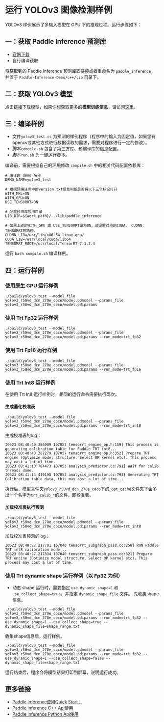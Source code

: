 # 运行 YOLOv3 图像检测样例

YOLOv3 样例展示了多输入模型在 GPU 下的推理过程。运行步骤如下：

## 一：获取 Paddle Inference 预测库

- [官网下载](https://www.paddlepaddle.org.cn/documentation/docs/zh/advanced_guide/inference_deployment/inference/build_and_install_lib_cn.html)
- 自行编译获取

将获取到的 Paddle Inference 预测库软链接或者重命名为 `paddle_inference`，并置于 `Paddle-Inference-Demo/c++/lib` 目录下。

## 二：获取 YOLOv3 模型

点击[链接](https://paddle-inference-dist.bj.bcebos.com/Paddle-Inference-Demo/yolov3_r50vd_dcn_270e_coco.tgz)下载模型，如果你想获取更多的**模型训练信息**，请访问[这里](https://github.com/PaddlePaddle/PaddleDetection)。

## 三：编译样例

- 文件`yolov3_test.cc` 为预测的样例程序（程序中的输入为固定值，如果您有opencv或其他方式进行数据读取的需求，需要对程序进行一定的修改）。
- 脚本`compile.sh` 包含了第三方库、预编译库的信息配置。
- 脚本`run.sh` 为一键运行脚本。

编译前，需要根据自己的环境修改 `compile.sh` 中的相关代码配置依赖库：
```shell
# 编译的 demo 名称
DEMO_NAME=yolov3_test

# 根据预编译库中的version.txt信息判断是否将以下三个标记打开
WITH_MKL=ON
WITH_GPU=ON
USE_TENSORRT=ON

# 配置预测库的根目录
LIB_DIR=${work_path}/../lib/paddle_inference

# 如果上述的WITH_GPU 或 USE_TENSORRT设为ON，请设置对应的CUDA， CUDNN， TENSORRT的路径。
CUDNN_LIB=/usr/lib/x86_64-linux-gnu/
CUDA_LIB=/usr/local/cuda/lib64
TENSORRT_ROOT=/usr/local/TensorRT-7.1.3.4
```

运行 `bash compile.sh` 编译样例。

## 四：运行样例

### 使用原生 GPU 运行样例

```shell
./build/yolov3_test --model_file yolov3_r50vd_dcn_270e_coco/model.pdmodel --params_file yolov3_r50vd_dcn_270e_coco/model.pdiparams
```

### 使用 Trt Fp32 运行样例

```shell
./build/yolov3_test --model_file yolov3_r50vd_dcn_270e_coco/model.pdmodel --params_file yolov3_r50vd_dcn_270e_coco/model.pdiparams --run_mode=trt_fp32
```

### 使用 Trt Fp16 运行样例

```shell
./build/yolov3_test --model_file yolov3_r50vd_dcn_270e_coco/model.pdmodel --params_file yolov3_r50vd_dcn_270e_coco/model.pdiparams --run_mode=trt_fp16
```

### 使用 Trt Int8 运行样例

在使用 Trt In8 运行样例时，相同的运行命令需要执行两次。

#### 生成量化校准表

```shell
./build/yolov3_test --model_file yolov3_r50vd_dcn_270e_coco/model.pdmodel --params_file yolov3_r50vd_dcn_270e_coco/model.pdiparams --run_mode=trt_int8
```

生成校准表的log：
```
I0623 08:40:49.386909 107053 tensorrt_engine_op.h:159] This process is generating calibration table for Paddle TRT int8...
I0623 08:40:49.387279 107057 tensorrt_engine_op.h:352] Prepare TRT engine (Optimize model structure, Select OP kernel etc). This process may cost a lot of time.
I0623 08:41:13.784473 107053 analysis_predictor.cc:791] Wait for calib threads done.
I0623 08:41:14.419198 107053 analysis_predictor.cc:793] Generating TRT Calibration table data, this may cost a lot of time...
```

执行后，模型文件夹`yolov3_r50vd_dcn_270e_coco`下的`_opt_cache`文件夹下会多出一个名字为`trt_calib_*`的文件，即校准表。

#### 加载校准表执行预测

```shell
./build/yolov3_test --model_file yolov3_r50vd_dcn_270e_coco/model.pdmodel --params_file yolov3_r50vd_dcn_270e_coco/model.pdiparams --run_mode=trt_int8
```

加载校准表预测的log：
```
I0623 08:40:27.217701 107040 tensorrt_subgraph_pass.cc:258] RUN Paddle TRT int8 calibration mode...
I0623 08:40:27.217834 107040 tensorrt_subgraph_pass.cc:321] Prepare TRT engine (Optimize model structure, Select OP kernel etc). This process may cost a lot of time.
```

### 使用 Trt dynamic shape 运行样例（以 Fp32 为例）
- 动态 shape 运行时，需要指定 `use_dynamic_shape=1` 和 `use_collect_shape=true`，并指定 `dynamic_shape_file` 文件。
先收集shape信息。
```shell
./build/yolov3_test --model_file yolov3_r50vd_dcn_270e_coco/model.pdmodel --params_file yolov3_r50vd_dcn_270e_coco/model.pdiparams --run_mode=trt_fp32 --use_dynamic_shape=1 --use_collect_shape=true --dynamic_shape_file=shape_range.txt
```
收集shape信息后，运行样例。
```shell
./build/yolov3_test --model_file yolov3_r50vd_dcn_270e_coco/model.pdmodel --params_file yolov3_r50vd_dcn_270e_coco/model.pdiparams --run_mode=trt_fp32 --use_dynamic_shape=1 --use_collect_shape=false --dynamic_shape_file=shape_range.txt
```

运行结束后，程序会将模型结果打印到屏幕，说明运行成功。

## 更多链接
- [Paddle Inference使用Quick Start！](https://paddle-inference.readthedocs.io/en/latest/introduction/quick_start.html)
- [Paddle Inference C++ Api使用](https://paddle-inference.readthedocs.io/en/latest/api_reference/cxx_api_index.html)
- [Paddle Inference Python Api使用](https://paddle-inference.readthedocs.io/en/latest/api_reference/python_api_index.html)
